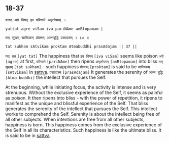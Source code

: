 ## 18-37


```shloka-sa
यत्तत् अग्रे विषम् इव परिणामे अमृतोपमम् ।
```
```shloka-sa-hk
yattat agre viSam iva pariNAme amRtopamam |
```
```shloka-sa
तत् सुखम् सात्विकम् प्रोक्तम् आत्मबुद्धि प्रसादजम् ॥ ३७ ॥
```
```shloka-sa-hk
tat sukham sAtvikam proktam Atmabuddhi prasAdajam || 37 ||
```

`यत् तत्` `[yat tat]` The happiness that `इव विषम्` `[iva viSam]` seems like poison `अग्रे` `[agre]` at first, `परिणामे` `[pariNAme]` then ripens `अमृतोपमम्` `[amRtopamam]` into bliss `तत् सुखम्` `[tat sukham]` - such happiness `प्रोक्तम्` `[proktam]` is said to be `सात्विकम्` `[sAtvikam]` in [sattva](sattva). `प्रसादजम्` `[prasAdajam]` It generates the serenity of `आत्म बुद्धि` `[Atma buddhi]` the intellect that pursues the Self.

At the beginning, while initiating focus, the activity is intense and is very strenuous. 
Without the exclusive experience of the Self, it seems as painful as poison. It then ripens into bliss - with the power of repetition, it ripens to manifest as the unique and blissful experience of the Self.
That bliss generates the serenity of the intellect that pursues the Self. This intellect works to comprehend the Self. Serenity is about the intellect being free of all other subjects. 
When intentions are free from all other subjects, happiness is born. This happiness comes from the exclusive experience of the Self in all its characteristics. Such happiness is like the ultimate bliss. It is said to be in [sattva](sattva).

